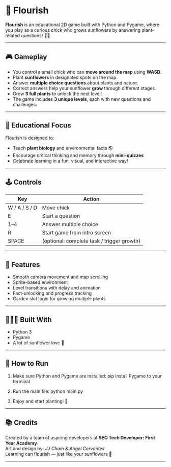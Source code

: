 # 🌻 Flourish

**Flourish** is an educational 2D game built with Python and Pygame, where you play as a curious chick who grows sunflowers by answering plant-related questions! 🌱🐣

---

## 🎮 Gameplay

- You control a small chick who can **move around the map** using **WASD**.
- Plant **sunflowers** in designated spots on the map.
- Answer **multiple choice questions** about plants and nature.
- Correct answers help your sunflower **grow** through different stages.
- Grow **3 full plants** to unlock the next level!
- The game includes **3 unique levels**, each with new questions and challenges.

---

## 🧠 Educational Focus

Flourish is designed to:
- Teach **plant biology** and environmental facts 🌎
- Encourage critical thinking and memory through **mini-quizzes**
- Celebrate learning in a fun, visual, and interactive way!

---

## 🕹️ Controls

| Key | Action |
|-----|--------|
| W / A / S / D | Move chick |
| E             | Start a question |
| 1–4           | Answer multiple choice |
| R             | Start game from intro screen |
| SPACE         | (optional: complete task / trigger growth) |

---

## 🧱 Features

- Smooth camera movement and map scrolling
- Sprite-based environment
- Level transitions with delay and animation
- Fact-unlocking and progress tracking
- Garden slot logic for growing multiple plants

---

## 👩🏽‍💻 Built With

- Python 3
- Pygame
- A lot of sunflower love 🌻

---

## 📁 How to Run

1. Make sure Python and Pygame are installed:
 pip install Pygame to your terminal 

2. Run the main file:
python main.py


3. Enjoy and start planting! 🌱

---

## 📚 Credits

Created by a team of aspiring developers at **SEO Tech Developer: First Year Academy**.  
Art and design by: *JJ Cham & Angel Cervantes*  
Learning can flourish — just like your sunflowers 🌼

---



